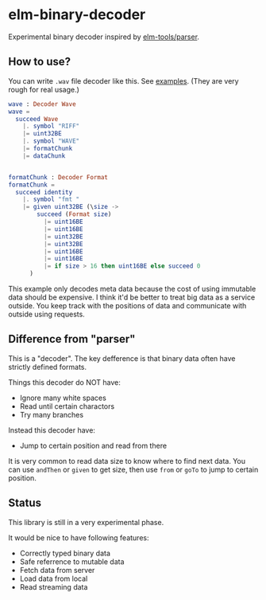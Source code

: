 elm-binary-decoder
====

Experimental binary decoder inspired by [elm-tools/parser](http://package.elm-lang.org/packages/elm-tools/parser/latest).


## How to use?

You can write `.wav` file decoder like this.
See [examples](https://github.com/jinjor/elm-binary-decoder/tree/master/examples). (They are very rough for real usage.)

```elm
wave : Decoder Wave
wave =
  succeed Wave
    |. symbol "RIFF"
    |= uint32BE
    |. symbol "WAVE"
    |= formatChunk
    |= dataChunk


formatChunk : Decoder Format
formatChunk =
  succeed identity
    |. symbol "fmt "
    |= given uint32BE (\size ->
        succeed (Format size)
          |= uint16BE
          |= uint16BE
          |= uint32BE
          |= uint32BE
          |= uint16BE
          |= uint16BE
          |= if size > 16 then uint16BE else succeed 0
      )
```

This example only decodes meta data because the cost of using immutable data should be expensive.
I think it'd be better to treat big data as a service outside.
You keep track with the positions of data and communicate with outside using requests.


## Difference from "parser"

This is a "decoder".
The key defference is that binary data often have strictly defined formats.

Things this decoder do NOT have:

* Ignore many white spaces
* Read until certain charactors
* Try many branches

Instead this decoder have:

* Jump to certain position and read from there

It is very common to read data size to know where to find next data.
You can use `andThen` or `given` to get size, then use `from` or `goTo` to jump to certain position.


## Status

This library is still in a very experimental phase.

It would be nice to have following features:

* Correctly typed binary data
* Safe referrence to mutable data
* Fetch data from server
* Load data from local
* Read streaming data
